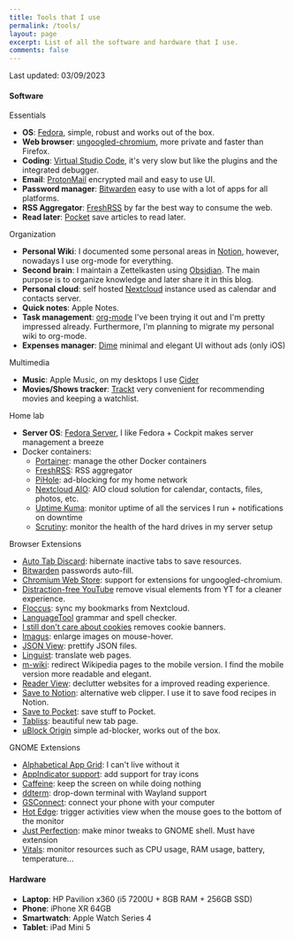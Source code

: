 ```yaml
---
title: Tools that I use
permalink: /tools/
layout: page
excerpt: List of all the software and hardware that I use.
comments: false
---
```


Last updated: 03/09/2023

#### Software

Essentials
- **OS**: [Fedora](https://getfedora.org/), simple, robust and works out of the box.
- **Web browser**: [ungoogled-chromium](https://github.com/ungoogled-software/ungoogled-chromium), more private and faster than Firefox.
- **Coding**: [Virtual Studio Code](https://code.visualstudio.com/), it's very slow but like the plugins and the integrated debugger.
- **Email**: [ProtonMail](https://protonmail.com/) encrypted mail and easy to use UI.
- **Password manager**: [Bitwarden](https://bitwarden.com/) easy to use with a lot of apps for all platforms.
- **RSS Aggregator**: [FreshRSS](https://www.freshrss.org/) by far the best way to consume the web.
- **Read later**: [Pocket](https://getpocket.com/home) save articles to read later.

Organization
- **Personal Wiki**: I documented some personal areas in [Notion](https://www.notion.so/), however, nowadays I use org-mode for everything.
- **Second brain**: I maintain a Zettelkasten using [Obsidian](https://obsidian.md/). The main purpose is to organize knowledge and later share it in this blog.
- **Personal cloud**: self hosted [Nextcloud](https://github.com/nextcloud/server) instance used as calendar and contacts server.
- **Quick notes**: Apple Notes.
- **Task management**: [org-mode](https://orgmode.org/) I've been trying it out and I'm pretty impressed already. Furthermore, I'm planning to migrate my personal wiki to org-mode.
- **Expenses manager**: [Dime](https://apps.apple.com/us/app/dime-budgets-and-expenses/id1635280255) minimal and elegant UI without ads (only iOS)

Multimedia
- **Music**: Apple Music, on my desktops I use [Cider](https://cider.sh/)
- **Movies/Shows tracker**: [Trackt](https://trakt.tv/) very convenient for recommending movies and keeping a watchlist.

Home lab
- **Server OS**: [Fedora Server](https://getfedora.org/server), I like Fedora + Cockpit makes server management a breeze
- Docker containers:
  - [Portainer](https://www.portainer.io/): manage the other Docker containers
  - [FreshRSS](https://www.freshrss.org/): RSS aggregator
  - [PiHole](https://pi-hole.net/): ad-blocking for my home network
  - [Nextcloud AIO](https://github.com/nextcloud/all-in-one): AIO cloud solution for calendar, contacts, files, photos, etc.
  - [Uptime Kuma](https://uptime.kuma.pet/): monitor uptime of all the services I run + notifications on downtime
  - [Scrutiny](https://github.com/AnalogJ/scrutiny): monitor the health of the hard drives in my server setup

Browser Extensions
- [Auto Tab Discard](https://chrome.google.com/webstore/detail/auto-tab-discard/jhnleheckmknfcgijgkadoemagpecfol): hibernate inactive tabs to save resources.
- [Bitwarden](https://chrome.google.com/webstore/detail/bitwarden-free-password-m/nngceckbapebfimnlniiiahkandclblb) passwords auto-fill.
- [Chromium Web Store](https://github.com/NeverDecaf/chromium-web-store): support for extensions for ungoogled-chromium.
- [Distraction-free YouTube](https://chrome.google.com/webstore/detail/df-tube-distraction-free/mjdepdfccjgcndkmemponafgioodelna) remove visual elements from YT for a cleaner experience.
- [Floccus](https://chrome.google.com/webstore/detail/floccus-bookmarks-sync/fnaicdffflnofjppbagibeoednhnbjhg): sync my bookmarks from Nextcloud.
- [LanguageTool](https://chrome.google.com/webstore/detail/grammar-checker-paraphras/oldceeleldhonbafppcapldpdifcinji) grammar and spell checker.
- [I still don't care about cookies](https://chrome.google.com/webstore/detail/i-still-dont-care-about-c/edibdbjcniadpccecjdfdjjppcpchdlm) removes cookie banners.
- [Imagus](https://chrome.google.com/webstore/detail/imagus/immpkjjlgappgfkkfieppnmlhakdmaab): enlarge images on mouse-hover.
- [JSON View](https://chrome.google.com/webstore/detail/jsonview/gmegofmjomhknnokphhckolhcffdaihd): prettify JSON files.
- [Linguist](https://chrome.google.com/webstore/detail/linguist-web-pages-transl/gbefmodhlophhakmoecijeppjblibmie): translate web pages.
- [m-wiki](https://chrome.google.com/webstore/detail/m-wiki/ibnmikddaopgfbbngcgcfmanjfgbcopf): redirect Wikipedia pages to the mobile version. I find the mobile version more readable and elegant.
- [Reader View](https://chrome.google.com/webstore/detail/reader-view/ecabifbgmdmgdllomnfinbmaellmclnh): declutter websites for a improved reading experience.
- [Save to Notion](https://chrome.google.com/webstore/detail/save-to-notion/ldmmifpegigmeammaeckplhnjbbpccmm): alternative web clipper. I use it to save food recipes in Notion.
- [Save to Pocket](https://chrome.google.com/webstore/detail/save-to-pocket/niloccemoadcdkdjlinkgdfekeahmflj): save stuff to Pocket.
- [Tabliss](https://chrome.google.com/webstore/detail/tabliss-a-beautiful-new-t/hipekcciheckooncpjeljhnekcoolahp): beautiful new tab page.
- [uBlock Origin](https://chrome.google.com/webstore/detail/ublock-origin/cjpalhdlnbpafiamejdnhcphjbkeiagm) simple ad-blocker, works out of the box.

GNOME Extensions
- [Alphabetical App Grid](https://extensions.gnome.org/extension/4269/alphabetical-app-grid/): I can't live without it
- [AppIndicator support](https://extensions.gnome.org/extension/615/appindicator-support/): add support for tray icons
- [Caffeine](https://extensions.gnome.org/extension/517/caffeine/): keep the screen on while doing nothing
- [ddterm](https://extensions.gnome.org/extension/3780/ddterm/): drop-down terminal with Wayland support
- [GSConnect](https://extensions.gnome.org/extension/1319/gsconnect/): connect your phone with your computer
- [Hot Edge](https://extensions.gnome.org/extension/4222/hot-edge/): trigger activities view when the mouse goes to the bottom of the monitor
- [Just Perfection](https://extensions.gnome.org/extension/3843/just-perfection/): make minor tweaks to GNOME shell. Must have extension
- [Vitals](https://extensions.gnome.org/extension/1460/vitals/): monitor resources such as CPU usage, RAM usage, battery, temperature...

#### Hardware

- **Laptop**: HP Pavilion x360 (i5 7200U + 8GB RAM + 256GB SSD)
- **Phone**: iPhone XR 64GB
- **Smartwatch**: Apple Watch Series 4
- **Tablet**: iPad Mini 5
